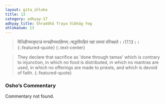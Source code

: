 ```yaml
---
layout: gita_shloka
title: 13
category: adhyay-17
adhyay_title: Śhraddhā Traya Vibhāg Yog
shlokanum: 13
---
```


> विधिहीनमसृष्टान्नं मन्त्रहीनमदक्षिणम्।श्रद्धाविरहितं यज्ञं तामसं परिचक्षते।।17.13।।
{:.featured-quote} 
{:.text-center}

> They declare that sacrifice as 'done through tamas' which is contrary to injunction, in which no food is distributed, in which no mantras are used, in which no offerings are made to priests, and which is devoid of faith.
{:.featured-quote}

### Osho’s Commentary
Commentary not found.

